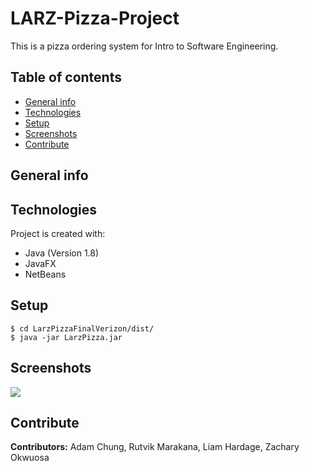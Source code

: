 # LARZ-Pizza-Project
This is a pizza ordering system for Intro to Software Engineering.

## Table of contents
* [General info](#general-info)
* [Technologies](#technologies)
* [Setup](#setup)
* [Screenshots](#screenshots)
* [Contribute](#contribute)

## General info


## Technologies
Project is created with:
* Java (Version 1.8)
* JavaFX
* NetBeans

## Setup
```
$ cd LarzPizzaFinalVerizon/dist/
$ java -jar LarzPizza.jar
```
## Screenshots
![](https://media.giphy.com/media/UKyURXUILsOag8sxOW/giphy.gif)
## Contribute
**Contributors:** Adam Chung, Rutvik Marakana, Liam Hardage, Zachary Okwuosa
